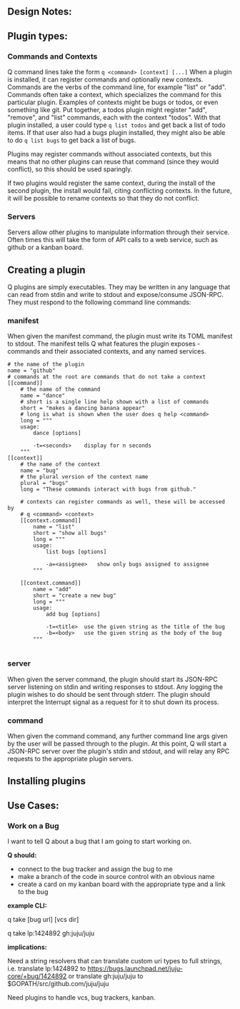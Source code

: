 ## Design Notes:

## Plugin types:

### Commands and Contexts

Q command lines take the form `q <command> [context] [...]`  When a plugin is
installed, it can register commands and optionally new contexts.  Commands
are the verbs of the command line, for example "list" or "add".  Commands often
take a context, which specializes the command for this particular plugin.
Examples of contexts might be bugs or todos, or even something like git.  Put
together, a todos plugin might register "add", "remove", and "list" commands,
each with the context "todos".  With that plugin installed, a user could type `q
list todos` and get back a list of todo items.  If that user also had a bugs
plugin installed, they might also be able to do `q list bugs` to get back a list
of bugs.

Plugins may register commands without associated contexts, but this means that
no other plugins can reuse that command (since they would conflict), so this
should be used sparingly.

If two plugins would register the same context, during the install of the second
plugin, the install would fail, citing conflicting contexts.  In the future, it
will be possible to rename contexts so that they do not conflict.


### Servers

Servers allow other plugins to manipulate information through their service.
Often times this will take the form of API calls to a web service, such as
github or a kanban board.


## Creating a plugin

Q plugins are simply executables. They may be written in any language that can
read from stdin and write to stdout and expose/consume JSON-RPC.  They must
respond to the following command line commands:

### manifest

When given the manifest command, the plugin must write its TOML manifest to
stdout.  The manifest tells Q what features the plugin exposes - commands and
their associated contexts, and any named services.

```
# the name of the plugin
name = "github"
# commands at the root are commands that do not take a context
[[command]]
	# the name of the command
	name = "dance"
	# short is a single line help shown with a list of commands
	short = "makes a dancing banana appear"
	# long is what is shown when the user does q help <command>
	long = """
	usage:
		dance [options]

		-t=<seconds> 	display for n seconds
	"""
[[context]]
	# the name of the context
    name = "bug"
    # the plural version of the context name
    plural = "bugs"
    long = "These commands interact with bugs from github."

    # contexts can register commands as well, these will be accessed by
    # q <command> <context>
	[[context.command]]
		name = "list"
		short = "show all bugs"
		long = """
		usage:
			list bugs [options]

			-a=<assignee> 	show only bugs assigned to assignee
		"""

	[[context.command]]
		name = "add"
		short = "create a new bug"
		long = """
		usage:
			add bug [options]

			-t=<title> 	use the given string as the title of the bug
			-b=<body> 	use the given string as the body of the bug
		"""


```

### server

When given the server command, the plugin should start its JSON-RPC server
listening on stdin and writing responses to stdout.  Any logging the plugin
wishes to do should be sent through stderr.  The plugin should interpret the
Interrupt signal as a request for it to shut down its process.

### command

When given the command command, any further command line args given by the user
will be passed through to the plugin.  At this point, Q will start a JSON-RPC
server over the plugin's stdin and stdout, and will relay any RPC requests to
the appropriate plugin servers.  

## Installing plugins





## Use Cases:

### Work on a Bug

I want to tell Q about a bug that I am going to start working on.  

**Q should:**

- connect to the bug tracker and assign the bug to me
- make a branch of the code in source control with an obvious name
- create a card on my kanban board with the appropriate type and a link to the bug

**example CLI:**

q take [bug url] [vcs dir]

q take lp:1424892 gh:juju/juju

**implications:**

Need a string resolvers that can translate custom uri types to full strings, i.e. translate lp:1424892 to https://bugs.launchpad.net/juju-core/+bug/1424892 or translate gh:juju/juju to $GOPATH/src/github.com/juju/juju

Need plugins to handle vcs, bug trackers, kanban.

